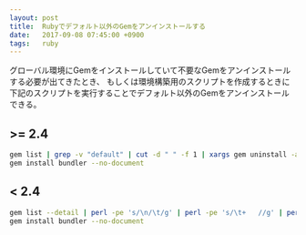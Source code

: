 ```yaml
---
layout: post
title:  Rubyでデフォルト以外のGemをアンインストールする
date:   2017-09-08 07:45:00 +0900
tags:   ruby
---
```


グローバル環境にGemをインストールしていて不要なGemをアンインストールする必要が出てきたとき、
もしくは環境構築用のスクリプトを作成するときに下記のスクリプトを実行することでデフォルト以外のGemをアンインストールできる。

## >= 2.4

```sh
gem list | grep -v "default" | cut -d " " -f 1 | xargs gem uninstall -aIx
gem install bundler --no-document
```

## < 2.4

```sh
gem list --detail | perl -pe 's/\n/\t/g' | perl -pe 's/\t+   //g' | perl -pe 's/\t/\n/g' | grep -v 'default\|^\s*$' | cut -d " " -f 1 | xargs gem uninstall -aIx
gem install bundler --no-document
```
